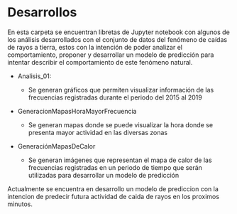 # Desarrollos 

En esta carpeta se encuentran libretas de Jupyter notebook con algunos de los análisis desarrollados con el conjunto de datos del fenómeno de caídas de rayos a tierra, estos con la intención de poder analizar el comportamiento, proponer y desarrollar un modelo de predicción para intentar describir el comportamiento de este fenómeno natural.

* Analisis_01:
  * Se generan gráficos que permiten visualizar información de las frecuencias registradas durante el periodo del 2015 al 2019
    
* GeneracionMapasHoraMayorFrecuencia
  * Se generan mapas donde se puede visualizar la hora donde se presenta mayor actividad en las diversas zonas
 
* GeneraciónMapasDeCalor
  * Se generan imágenes que representan el mapa de calor de las frecuencias registradas en un periodo de tiempo que serán utilizadas para desarrollar un modelo de predicción
 
Actualmente se encuentra en desarrollo un modelo de prediccion con la intencion de predecir futura actividad de caida de rayos en los proximos minutos.

